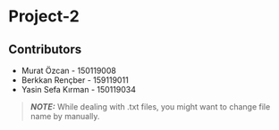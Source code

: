 # Project-2
## Contributors
* Murat Özcan - 150119008
* Berkkan Rençber - 159119011
* Yasin Sefa Kırman - 150119034

> **_NOTE:_**  While dealing with .txt files, you might want to change file name by manually.
